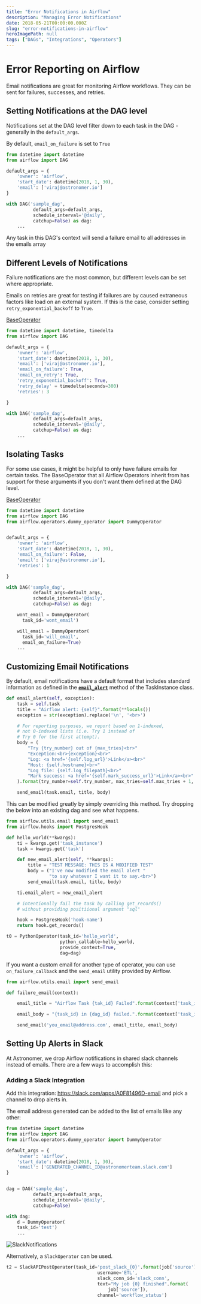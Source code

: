 ```yaml
---
title: "Error Notifications in Airflow"
description: "Managing Error Notifications"
date: 2018-05-21T00:00:00.000Z
slug: "error-notifications-in-airflow"
heroImagePath: null
tags: ["DAGs", "Integrations", "Operators"]
---
```


# Error Reporting on Airflow

Email notifications are great for monitoring Airflow workflows. They can be sent for failures, successes, and retries.


## Setting Notifications at the DAG level
Notifications set at the DAG level filter down to each task in the DAG - generally in the `default_args`.

By default, `email_on_failure` is set to `True`


```python
from datetime import datetime
from airflow import DAG

default_args = {
    'owner': 'airflow',
    'start_date': datetime(2018, 1, 30),
    'email': ['viraj@astronomer.io']
}

with DAG('sample_dag',
          default_args=default_args,
          schedule_interval='@daily',
          catchup=False) as dag:
    ...
```

Any task in this DAG's context will send a failure email to all addresses in the emails array

## Different Levels of Notifications

Failure notifications are the most common, but different levels can be set where appropriate.

Emails on retries are great for testing if failures are by caused extraneous factors like load on an external system. If this is the case, consider setting `retry_exponential_backoff` to `True`.

[BaseOperator](https://github.com/apache/airflow/blob/60a032f4b829eb41b84c907ff663560d50284989/airflow/models/baseoperator.py#L270)


```python
from datetime import datetime, timedelta
from airflow import DAG

default_args = {
    'owner': 'airflow',
    'start_date': datetime(2018, 1, 30),
    'email': ['viraj@astronomer.io'],
    'email_on_failure': True,
    'email_on_retry': True,
    'retry_exponential_backoff': True,
    'retry_delay' = timedelta(seconds=300)
    'retries': 3

}

with DAG('sample_dag',
          default_args=default_args,
          schedule_interval='@daily',
          catchup=False) as dag:
    ...
```

## Isolating Tasks

For some use cases, it might be helpful to only have failure emails for certain tasks. The BaseOperator that all Airflow Operators inherit from has support for these arguments if you don't want them defined at the DAG level.

[BaseOperator](https://github.com/apache/airflow/blob/60a032f4b829eb41b84c907ff663560d50284989/airflow/models/baseoperator.py#L265)


```python
from datetime import datetime
from airflow import DAG
from airflow.operators.dummy_operator import DummyOperator


default_args = {
    'owner': 'airflow',
    'start_date': datetime(2018, 1, 30),
    'email_on_failure': False,
    'email': ['viraj@astronomer.io'],
    'retries': 1

}

with DAG('sample_dag',
          default_args=default_args,
          schedule_interval='@daily',
          catchup=False) as dag:

    wont_email = DummyOperator(
      task_id='wont_email')

    will_email = DummyOperator(
      task_id='will_email',
      email_on_failure=True)
    ...
```

## Customizing Email Notifications

By default, email notifications have a default format that includes standard information as defined in the [__`email_alert`__](https://github.com/apache/incubator-airflow/blob/master/airflow/models.py#L1949) method of the TaskInstance class.


```python
def email_alert(self, exception):
    task = self.task
    title = "Airflow alert: {self}".format(**locals())
    exception = str(exception).replace('\n', '<br>')

    # For reporting purposes, we report based on 1-indexed,
    # not 0-indexed lists (i.e. Try 1 instead of
    # Try 0 for the first attempt).
    body = (
        "Try {try_number} out of {max_tries}<br>"
        "Exception:<br>{exception}<br>"
        "Log: <a href='{self.log_url}'>Link</a><br>"
        "Host: {self.hostname}<br>"
        "Log file: {self.log_filepath}<br>"
        "Mark success: <a href='{self.mark_success_url}'>Link</a><br>"
    ).format(try_number=self.try_number, max_tries=self.max_tries + 1, **locals())

    send_email(task.email, title, body)
```

This can be modified greatly by simply overriding this method. Try dropping the below into an existing dag and see what happens.


```python
from airflow.utils.email import send_email
from airflow.hooks import PostgresHook

def hello_world(**kwargs):
    ti = kwargs.get('task_instance')
    task = kwargs.get('task')

    def new_email_alert(self, **kwargs):
        title = "TEST MESSAGE: THIS IS A MODIFIED TEST"
        body = ("I've now modified the email alert "
                "to say whatever I want it to say.<br>")
        send_email(task.email, title, body)

    ti.email_alert = new_email_alert

    # intentionally fail the task by calling get_records()
    # without providing positiional argument "sql"

    hook = PostgresHook('hook-name')
    return hook.get_records()

t0 = PythonOperator(task_id='hello_world',
                    python_callable=hello_world,
                    provide_context=True,
                    dag=dag)
```

If you want a custom email for another type of operator, you can use `on_failure_callback` and the `send_email` utility provided by Airflow.

```python
from airflow.utils.email import send_email

def failure_email(context):  

    email_title = "Airflow Task {tak_id} Failed".format(context['task_instance'].task_id)

    email_body = "{task_id} in {dag_id} failed.".format(context['task_instance'].task_id, context['task_instance'].dag_id)

    send_email('you_email@address.com', email_title, email_body)
```

## Setting Up Alerts in Slack

At Astronomer, we drop Airflow notifications in shared slack channels instead of emails. There are a few ways to accomplish this:

### Adding a Slack Integration

Add this integration: https://slack.com/apps/A0F81496D-email and pick a channel to drop alerts in.

The email address generated can be added to the list of emails like any other:


```python
from datetime import datetime
from airflow import DAG
from airflow.operators.dummy_operator import DummyOperator

default_args = {
    'owner': 'airflow',
    'start_date': datetime(2018, 1, 30),
    'email': ['GENERATED_CHANNEL_ID@astronomerteam.slack.com']
}


dag = DAG('sample_dag',
          default_args=default_args,
          schedule_interval='@daily',
          catchup=False)

with dag:
    d = DummyOperator(
    task_id='test')
    ...
```

![SlackNotifications](https://assets2.astronomer.io/main/guides/dag_failure_notification.png)


Alternatively, a `SlackOperator` can be used.

```python
t2 = SlackAPIPostOperator(task_id='post_slack_{0}'.format(job['source']),
                                  username='ETL',
                                  slack_conn_id='slack_conn',
                                  text="My job {0} finished".format(
                                      job['source']),
                                  channel='workflow_status')
```
